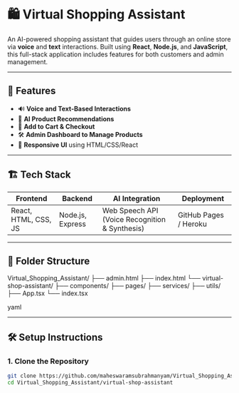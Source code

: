 # 🛍️ Virtual Shopping Assistant

An AI-powered shopping assistant that guides users through an online store via **voice** and **text** interactions. Built using **React**, **Node.js**, and **JavaScript**, this full-stack application includes features for both customers and admin management.

---

## 🚀 Features

- 🔊 **Voice and Text-Based Interactions**
- 🧠 **AI Product Recommendations**
- 🛒 **Add to Cart & Checkout**
- 🛠️ **Admin Dashboard to Manage Products**
- 🎨 **Responsive UI** using HTML/CSS/React

---

## 🏗️ Tech Stack

| Frontend         | Backend          | AI Integration        | Deployment               |
|------------------|------------------|------------------------|--------------------------|
| React, HTML, CSS, JS | Node.js, Express | Web Speech API (Voice Recognition & Synthesis) | GitHub Pages / Heroku |

---

## 📁 Folder Structure
Virtual_Shopping_Assistant/ ├── admin.html ├── index.html └── virtual-shop-assistant/ ├── components/ ├── pages/ ├── services/ ├── utils/ ├── App.tsx └── index.tsx

yaml


---

## 🛠️ Setup Instructions

### 1. Clone the Repository

```bash
git clone https://github.com/maheswaramsubrahmanyam/Virtual_Shopping_Assistant.git
cd Virtual_Shopping_Assistant/virtual-shop-assistant

